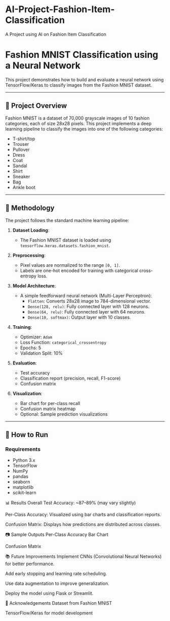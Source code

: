 # AI-Project-Fashion-Item-Classification
A Project using AI on Fashion Item Classification

# Fashion MNIST Classification using a Neural Network

This project demonstrates how to build and evaluate a neural network using TensorFlow/Keras to classify images from the Fashion MNIST dataset.

---

## 📌 Project Overview

Fashion MNIST is a dataset of 70,000 grayscale images of 10 fashion categories, each of size 28x28 pixels. This project implements a deep learning pipeline to classify the images into one of the following categories:

- T-shirt/top
- Trouser
- Pullover
- Dress
- Coat
- Sandal
- Shirt
- Sneaker
- Bag
- Ankle boot

---

## 🧠 Methodology

The project follows the standard machine learning pipeline:

1. **Dataset Loading**: 
   - The Fashion MNIST dataset is loaded using `tensorflow.keras.datasets.fashion_mnist`.

2. **Preprocessing**:
   - Pixel values are normalized to the range `[0, 1]`.
   - Labels are one-hot encoded for training with categorical cross-entropy loss.

3. **Model Architecture**:
   - A simple feedforward neural network (Multi-Layer Perceptron):
     - `Flatten`: Converts 28x28 image to 784-dimensional vector.
     - `Dense(128, relu)`: Fully connected layer with 128 neurons.
     - `Dense(64, relu)`: Fully connected layer with 64 neurons.
     - `Dense(10, softmax)`: Output layer with 10 classes.

4. **Training**:
   - Optimizer: `Adam`
   - Loss Function: `categorical_crossentropy`
   - Epochs: 5
   - Validation Split: 10%

5. **Evaluation**:
   - Test accuracy
   - Classification report (precision, recall, F1-score)
   - Confusion matrix

6. **Visualization**:
   - Bar chart for per-class recall
   - Confusion matrix heatmap
   - Optional: Sample prediction visualizations

---

## 🚀 How to Run

### Requirements

- Python 3.x
- TensorFlow
- NumPy
- pandas
- seaborn
- matplotlib
- scikit-learn

📊 Results
Overall Test Accuracy: ~87–89% (may vary slightly)

Per-Class Accuracy: Visualized using bar charts and classification reports.

Confusion Matrix: Displays how predictions are distributed across classes.

📷 Sample Outputs
Per-Class Accuracy Bar Chart


Confusion Matrix


📚 Future Improvements
Implement CNNs (Convolutional Neural Networks) for better performance.

Add early stopping and learning rate scheduling.

Use data augmentation to improve generalization.

Deploy the model using Flask or Streamlit.

🤝 Acknowledgements
Dataset from Fashion MNIST

TensorFlow/Keras for model development
